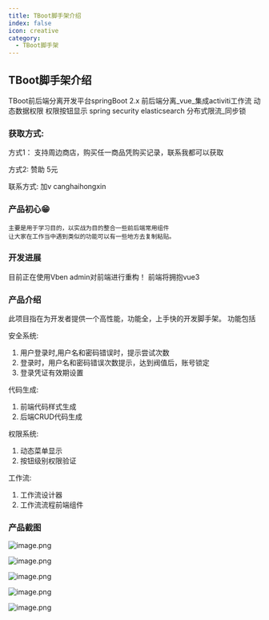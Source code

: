 ```yaml
---
title: TBoot脚手架介绍
index: false
icon: creative
category:
  - TBoot脚手架
---
```


## TBoot脚手架介绍

TBoot前后端分离开发平台springBoot 2.x 前后端分离_vue_集成activiti工作流 动态数据权限 权限按钮显示 spring security elasticsearch 分布式限流_同步锁

### 获取方式: 

方式1： 支持周边商店，购买任一商品凭购买记录，联系我都可以获取

方式2:  赞助 5元

联系方式: 加v canghaihongxin



### 产品初心:grin:

```
主要是用于学习目的，以实战为目的整合一些前后端常用组件
让大家在工作当中遇到类似的功能可以有一些地方去复制粘贴。
```

### 开发进展

目前正在使用Vben admin对前端进行重构！ 前端将拥抱vue3



### 产品介绍

此项目指在为开发者提供一个高性能，功能全，上手快的开发脚手架。 功能包括

安全系统:  

1. 用户登录时,用户名和密码错误时，提示尝试次数
2. 登录时，用户名和密码错误次数提示，达到阀值后，账号锁定
3. 登录凭证有效期设置

代码生成:

1. 前端代码样式生成
2. 后端CRUD代码生成

权限系统:

1. 动态菜单显示
2. 按钮级别权限验证

工作流:

1.  工作流设计器
2. 工作流流程前端组件



 ### 产品截图

![image.png](https://s2.loli.net/2022/09/13/xoj5DQgZ3fmJTu7.png)

![image.png](https://s2.loli.net/2022/09/13/h8oz5NBtaUdqTf7.png)



![image.png](https://s2.loli.net/2022/09/13/bS9T26cM3ILa7dt.png)

![image.png](https://s2.loli.net/2022/09/13/G8dgT6JrEHboXKF.png)

![image.png](https://s2.loli.net/2022/09/13/nIDVXeHdNcp8mO1.png)